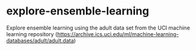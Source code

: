 # explore-ensemble-learning
Explore ensemble learning using the adult data set from the UCI machine learning repository (https://archive.ics.uci.edu/ml/machine-learning-databases/adult/adult.data)
